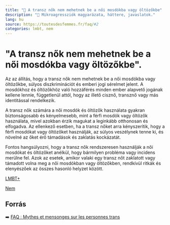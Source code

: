 ```yaml
---
title: "🚫 A transz nők nem mehetnek be a női mosdókba vagy öltözőkbe"
description: "🚫 Mikroagressziók magyarázata, háttere, javaslatok."
lang: hu
source: https://toutesdesfemmes.fr/faq/#2
categories: lmbt, nem
---
```


<div class="wiki-content agression-title">

# "A transz nők nem mehetnek be a női mosdókba vagy öltözőkbe".

Az az állítás, hogy a transz nők nem mehetnek be a női mosdókba vagy öltözőkbe, súlyos diszkriminációt és emberi jogi sérelmet jelent. A mosdókhoz és öltözőkhöz való hozzáférés minden ember alapvető jogának kellene lennie, függetlenül attól, hogy az illető cisznő, transznő vagy más identitással rendelkezik.

A transz nők számára a női mosdók és öltözők használata gyakran biztonságosabb és kényelmesebb, mint a férfi mosdók vagy öltözők használata, mivel azokban érzik magukat a leginkább otthonosan és elfogadva. Az ellenkező esetben, ha a transz nőket arra kényszerítik, hogy a férfi mosdókat vagy öltözőket használják, az súlyos veszélynek tenne ki, és növelné az őket érő támadások és zaklatás kockázatát.

Fontos hangsúlyozni, hogy a transz nők rendszeresen használják a női mosdókat és öltözőket anélkül, hogy bármilyen probléma vagy incidens merülne fel. Azok az esetek, amikor valaki egy transz nőt zaklatott vagy támadott volna meg a női mosdókban vagy öltözőkben, rendkívül ritkák és elenyészőek az összes hasonló helyzet között.

<div class="categories">

[LMBT+](/#/entry?id=lmbt)

[Nem](/#/entry?id=nem)

</div>

## Forrás

➡️ [FAQ : Mythes et mensonges sur les personnes trans](https://toutesdesfemmes.fr/faq-mythes-et-mensonges-sur-les-personnes-trans/)

</div>